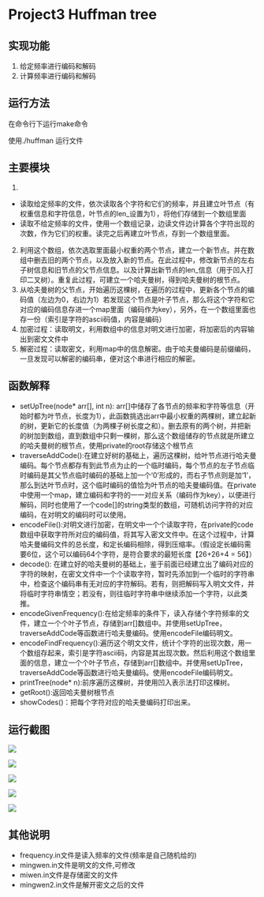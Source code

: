 # Project3 Huffman tree 
## 实现功能
1. 给定频率进行编码和解码
2. 计算频率进行编码和解码



## 运行方法

在命令行下运行make命令

使用./huffman 运行文件

## 主要模块
1.
- 读取给定频率的文件，依次读取各个字符和它们的频率，并且建立叶节点（有权重信息和字符信息，叶节点的len_设置为1），将他们存储到一个数组里面
- 读取不给定频率的文件，使用一个数组记录，边读文件边计算各个字符出现的次数，作为它们的权重。读完之后再建立叶节点，存到一个数组里面。 
2. 利用这个数组，依次选取里面最小权重的两个节点，建立一个新节点。并在数组中删去旧的两个节点，以及放入新的节点。在此过程中，修改新节点的左右子树信息和旧节点的父节点信息。以及计算出新节点的len_信息（用于凹入打印二叉树）。重复此过程，可建立一个哈夫曼树，得到哈夫曼树的根节点。
3. 从哈夫曼树的父节点，开始遍历这棵树，在遍历的过程中，更新各个节点的编码值（左边为0，右边为1）若发现这个节点是叶子节点，那么将这个字符和它对应的编码信息存进一个map里面（编码作为key），另外，在一个数组里面也存一份（索引是字符的ascii码值，内容是编码）
4. 加密过程：读取明文，利用数组中的信息对明文进行加密，将加密后的内容输出到密文文件中
5. 解密过程：读取密文，利用map中的信息解密。由于哈夫曼编码是前缀编码，一旦发现可以解密的编码串，便对这个串进行相应的解密。

## 函数解释

- setUpTree(node* arr[], int n): arr[]中储存了各节点的频率和字符等信息（开始时都为叶节点，长度为1），此函数挑选出arr中最小权重的两棵树，建立起新的树，更新它的长度值（为两棵子树长度之和）。删去原有的两个树，并把新的树加到数组，直到数组中只剩一棵树，那么这个数组储存的节点就是所建立的哈夫曼树的根节点，使用private的root存储这个根节点
- traverseAddCode():在建立好树的基础上，遍历这棵树，给叶节点进行哈夫曼编码。每个节点都存有到此节点为止的一个临时编码，每个节点的左子节点临时编码是其父节点临时编码的基础上加一个‘0’形成的，而右子节点则是加‘1’，那么到达叶节点时，这个临时编码的值恰为叶节点的哈夫曼编码值。在private中使用一个map，建立编码和字符的一一对应关系（编码作为key），以便进行解码，同时也使用了一个code[]的string类型的数组，可随机访问字符的对应编码，在对明文的编码时可以使用。
- encodeFile():对明文进行加密，在明文中一个个读取字符，在private的code数组中获取字符所对应的编码值，将其写入密文文件中。在这个过程中，计算哈夫曼编码文件的总长度，和定长编码相除，得到压缩率。（假设定长编码需要6位，这个可以编码64个字符，是符合要求的最短长度【26+26+4 = 56】）
- decode(): 在建立好的哈夫曼树的基础上，鉴于前面已经建立出了编码对应的字符的映射，在密文文件中一个个读取字符，暂时先添加到一个临时的字符串中，检查这个编码串有无对应的字符解码。若有，则把解码写入明文文件，并将临时字符串情空；若没有，则往临时字符串中继续添加一个字符，以此类推。
- encodeGivenFrequency():在给定频率的条件下，读入存储个字符频率的文件，建立一个个叶子节点，存储到arr[]数组中。并使用setUpTree，traverseAddCode等函数进行哈夫曼编码。使用encodeFile编码明文。
- encodeFindFrequency():遍历这个明文文件，统计个字符的出现次数，用一个数组存起来，索引是字符ascii码，内容是其出现次数。然后利用这个数组里面的信息，建立一个个叶子节点，存储到arr[]数组中。并使用setUpTree，traverseAddCode等函数进行哈夫曼编码。使用encodeFile编码明文。
- printTree(node* n):前序遍历这棵树，并使用凹入表示法打印这棵树。
- getRoot():返回哈夫曼树根节点 
- showCodes()：把每个字符对应的哈夫曼编码打印出来。



## 运行截图

![](1.jpg)

![](2.jpg)

![](3.jpg)

![](4.jpg)

![](5.jpg)

## 其他说明

- frequency.in文件是读入频率的文件(频率是自己随机给的)
- mingwen.in文件是明文的文件,可修改
- miwen.in文件是存储密文的文件
- mingwen2.in文件是解开密文之后的文件



